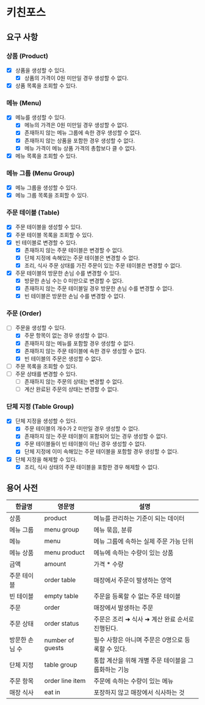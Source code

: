 # 키친포스

## 요구 사항

### 상품 (Product)

- [x] 상품을 생성할 수 있다.
    - [x] 상품의 가격이 0원 미만일 경우 생성할 수 없다.
- [x] 상품 목록을 조회할 수 있다.

### 메뉴 (Menu)

- [x] 메뉴를 생성할 수 있다.
    - [x] 메뉴의 가격은 0원 미만일 경우 생성할 수 없다.
    - [x] 존재하지 않는 메뉴 그룹에 속한 경우 생성할 수 없다.
    - [x] 존재하지 않는 상품을 포함한 경우 생성할 수 없다.
    - [x] 메뉴 가격이 메뉴 상품 가격의 총합보다 클 수 없다.
- [x] 메뉴 목록을 조회할 수 있다.

### 메뉴 그룹 (Menu Group)

- [x] 메뉴 그룹을 생성할 수 있다.
- [x] 메뉴 그룹 목록을 조회할 수 있다.

### 주문 테이블 (Table)

- [x] 주문 테이블을 생성할 수 있다.
- [x] 주문 테이블 목록을 조회할 수 있다.
- [x] 빈 테이블로 변경할 수 있다.
    - [x] 존재하지 않는 주문 테이블은 변경할 수 없다.
    - [x] 단체 지정에 속해있는 주문 테이블은 변경할 수 없다.
    - [x] 조리, 식사 주문 상태를 가진 주문이 있는 주문 테이블은 변경할 수 없다.
- [x] 주문 테이블의 방문한 손님 수를 변경할 수 있다.
    - [x] 방문한 손님 수는 0 미만으로 변경할 수 없다.
    - [x] 존재하지 않는 주문 테이블일 경우 방문한 손님 수를 변경할 수 없다.
    - [x] 빈 테이블은 방문한 손님 수를 변경할 수 없다.

### 주문 (Order)

- [ ] 주문을 생성할 수 있다.
    - [x] 주문 항목이 없는 경우 생성할 수 없다.
    - [x] 존재하지 않는 메뉴를 포함할 경우 생성할 수 없다.
    - [x] 존재하지 않는 주문 테이블에 속한 경우 생성할 수 없다.
    - [x] 빈 테이블의 주문은 생성할 수 없다.
- [ ] 주문 목록을 조회할 수 있다.
- [ ] 주문 상태를 변경할 수 있다.
    - [ ] 존재하지 않는 주문의 상태는 변경할 수 없다.
    - [ ] 계산 완료된 주문의 상태는 변경할 수 없다.

### 단체 지정 (Table Group)

- [x] 단체 지정을 생성할 수 있다.
    - [x] 주문 테이블의 개수가 2 미만일 경우 생성할 수 없다.
    - [x] 존재하지 않는 주문 테이블이 포함되어 있는 경우 생성할 수 없다.
    - [x] 주문 테이블들이 빈 테이블이 아닌 경우 생성할 수 없다.
    - [x] 단체 지정에 이미 속해있는 주문 테이블을 포함할 경우 생성할 수 없다.
- [x] 단체 지정을 해제할 수 있다.
    - [x] 조리, 식사 상태의 주문 테이블을 포함한 경우 해제할 수 없다.

## 용어 사전

| 한글명 | 영문명 | 설명 |
| --- | --- | --- |
| 상품 | product | 메뉴를 관리하는 기준이 되는 데이터 |
| 메뉴 그룹 | menu group | 메뉴 묶음, 분류 |
| 메뉴 | menu | 메뉴 그룹에 속하는 실제 주문 가능 단위 |
| 메뉴 상품 | menu product | 메뉴에 속하는 수량이 있는 상품 |
| 금액 | amount | 가격 * 수량 |
| 주문 테이블 | order table | 매장에서 주문이 발생하는 영역 |
| 빈 테이블 | empty table | 주문을 등록할 수 없는 주문 테이블 |
| 주문 | order | 매장에서 발생하는 주문 |
| 주문 상태 | order status | 주문은 조리 ➜ 식사 ➜ 계산 완료 순서로 진행된다. |
| 방문한 손님 수 | number of guests | 필수 사항은 아니며 주문은 0명으로 등록할 수 있다. |
| 단체 지정 | table group | 통합 계산을 위해 개별 주문 테이블을 그룹화하는 기능 |
| 주문 항목 | order line item | 주문에 속하는 수량이 있는 메뉴 |
| 매장 식사 | eat in | 포장하지 않고 매장에서 식사하는 것 |

